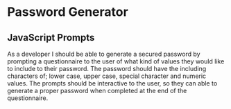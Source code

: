 # Password Generator

## JavaScript Prompts

As a developer I should be able to generate a secured password by prompting a questionnaire to the user of what kind of values they would like to include to their password. The password should have the including characters of; lower case, upper case, special character and numeric values. The prompts should be interactive to the user, so they can able to generate a proper password when completed at the end of the questionnaire.  

